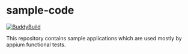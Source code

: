 # sample-code

[![BuddyBuild](https://dashboard.buddybuild.com/api/statusImage?appID=59cf72737217de0001bb6604&branch=master&build=latest)](https://dashboard.buddybuild.com/apps/59cf72737217de0001bb6604/build/latest?branch=master)

This repository contains sample applications which are used mostly by appium functional tests.
